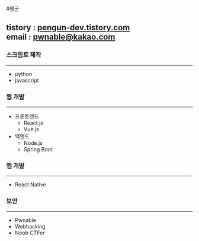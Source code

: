 #펭군

tistory : [pengun-dev.tistory.com](https://dev-pengun.tistory.com)  
email : pwnable@kakao.com
---
### 스크립트 제작

---
* python
* javascript

### 웹 개발

---
* 프론트엔드
    * React.js
    * Vue.js
* 백엔드
    * Node.js
    * Spring Boot

### 앱 개발

---
* React Native

### 보안

---

* Pwnable
* Webhacking
* Noob CTFer
